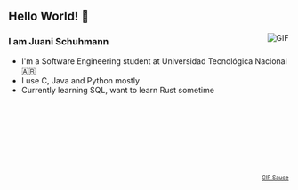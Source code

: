 ## Hello World! 👋

<img align="right" alt="GIF" src="https://1.bp.blogspot.com/-nDLygSjsvcQ/Wzr5_lFGdYI/AAAAAAABPGo/mnNWMEPVWokc_9LJdFrvapfmUHB8_2qhwCKgBGAs/s0/Omake%2BGif%2BAnime%2B-%2BEmiya-san%2BChi%2Bno%2BKyou%2Bno%2BGohan%2B-%2BEpisode%2B7%2B-%2BRin%2BFloats.gif=s0?imgmax=0"/>

### I am Juani Schuhmann
- I'm a Software Engineering student at Universidad Tecnológica Nacional :argentina:
- I use C, Java and Python mostly
- Currently learning SQL, want to learn Rust sometime

<br>
<br>
<br>
<br>
<br>
<br>
<br>

<p align="right" style="font-size:10px">
<a href="https://en.wikipedia.org/wiki/Today%27s_Menu_for_the_Emiya_Family">GIF Sauce</a>
</p>

